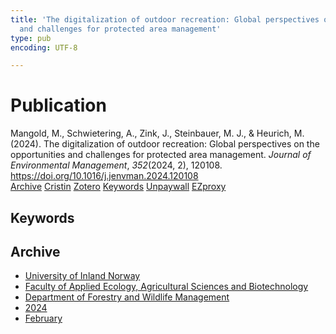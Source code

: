 ```yaml
---
title: 'The digitalization of outdoor recreation: Global perspectives on the opportunities
  and challenges for protected area management'
type: pub
encoding: UTF-8

---
```

<h1>Publication</h1>
<article id="csl-bib-container-AU5KVESX" class="csl-bib-container">
  <div class="csl-bib-body"> <div class="csl-entry">Mangold, M., Schwietering, A., Zink, J., Steinbauer, M. J., &#38; Heurich, M. (2024). The digitalization of outdoor recreation: Global perspectives on the opportunities and challenges for protected area management. <i>Journal of Environmental Management</i>, <i>352</i>(2024, 2), 120108. <a href="https://doi.org/10.1016/j.jenvman.2024.120108">https://doi.org/10.1016/j.jenvman.2024.120108</a></div> </div>
  <div class="csl-bib-buttons">
    <a href="#taxonomy-article-AU5KVESX" alt="archive" class="csl-bib-button">Archive</a>
    <a href="https://app.cristin.no/results/show.jsf?id=2244040" alt="Cristin" class="csl-bib-button">Cristin</a>
    <a href="http://zotero.org/groups/5881554/items/AU5KVESX" alt="Zotero" class="csl-bib-button">Zotero</a>
    <a href="#keywords-article-AU5KVESX" alt="keywords" class="csl-bib-button">Keywords</a>
    <a href="https://doi.org/10.1016/j.jenvman.2024.120108" alt="Unpaywall" class="csl-bib-button">Unpaywall</a>
    <a href="https://doi.org/10.1016/j.jenvman.2024.120108" alt="EZproxy" class="csl-bib-button">EZproxy</a>
  </div>
  <div id="csl-bib-meta-container-AU5KVESX"></div>
</article>
<div id="csl-bib-meta-AU5KVESX" class="csl-bib-meta">
  <article id="keywords-article-AU5KVESX" class="keywords-article">
    <h1>Keywords</h1>
    
  </article>
  <article id="taxonomy-article-AU5KVESX" class="taxonomy-article">
    <h1>Archive</h1>
    <ul>
      <li><a href="{{< params subfolder >}}en/archive/?key=3DCRN523">University of Inland Norway</a></li>
      <li><a href="{{< params subfolder >}}en/archive/?key=T77LXH6D">Faculty of Applied Ecology, Agricultural Sciences and Biotechnology</a></li>
      <li><a href="{{< params subfolder >}}en/archive/?key=7TRARPE3">Department of Forestry and Wildlife Management</a></li>
      <li><a href="{{< params subfolder >}}en/archive/?key=A4XX8HDP">2024</a></li>
      <li><a href="{{< params subfolder >}}en/archive/?key=JVFWTN68">February</a></li>
    </ul>
  </article>
</div>
